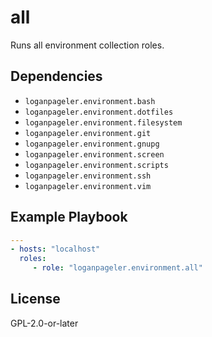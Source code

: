 # all

Runs all environment collection roles.

## Dependencies

* `loganpageler.environment.bash`
* `loganpageler.environment.dotfiles`
* `loganpageler.environment.filesystem`
* `loganpageler.environment.git`
* `loganpageler.environment.gnupg`
* `loganpageler.environment.screen`
* `loganpageler.environment.scripts`
* `loganpageler.environment.ssh`
* `loganpageler.environment.vim`

## Example Playbook

```yaml
---
- hosts: "localhost"
  roles:
     - role: "loganpageler.environment.all"
```

## License

GPL-2.0-or-later
